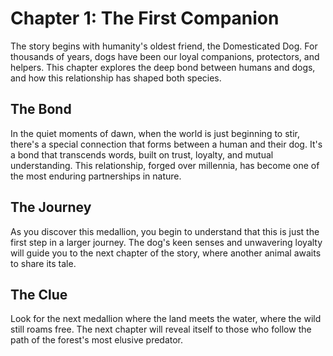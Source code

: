 # Chapter 1: The First Companion

The story begins with humanity's oldest friend, the Domesticated Dog. For thousands of years, dogs have been our loyal companions, protectors, and helpers. This chapter explores the deep bond between humans and dogs, and how this relationship has shaped both species.

## The Bond

In the quiet moments of dawn, when the world is just beginning to stir, there's a special connection that forms between a human and their dog. It's a bond that transcends words, built on trust, loyalty, and mutual understanding. This relationship, forged over millennia, has become one of the most enduring partnerships in nature.

## The Journey

As you discover this medallion, you begin to understand that this is just the first step in a larger journey. The dog's keen senses and unwavering loyalty will guide you to the next chapter of the story, where another animal awaits to share its tale.

## The Clue

Look for the next medallion where the land meets the water, where the wild still roams free. The next chapter will reveal itself to those who follow the path of the forest's most elusive predator.